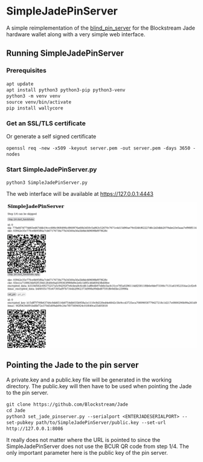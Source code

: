 SimpleJadePinServer
===================

A simple reimplementation of the [blind_pin_server](https://github.com/Blockstream/blind_pin_server) for the Blockstream Jade hardware wallet along with a very simple web interface.

Running SimpleJadePinServer
---------------------------

### Prerequisites

```console
apt update
apt install python3 python3-pip python3-venv
python3 -m venv venv
source venv/bin/activate
pip install wallycore
```

### Get an SSL/TLS certificate

Or generate a self signed certificate

```console
openssl req -new -x509 -keyout server.pem -out server.pem -days 3650 -nodes
```

### Start SimpleJadePinServer.py

```console
python3 SimpleJadePinServer.py
```

The web interface will be available at https://127.0.0.1:4443

![SimpleJadePinServer web interface](webui.png)

Pointing the Jade to the pin server
-----------------------------------

A private.key and a public.key file will be generated in the working directory. The public.key will then have to be used when pointing the Jade to the pin server.

```console
git clone https://github.com/Blockstream/Jade
cd Jade
python3 set_jade_pinserver.py --serialport <ENTERJADESERIALPORT> --set-pubkey path/to/SimpleJadePinServer/public.key --set-url http://127.0.0.1:8086
```

It really does not matter where the URL is pointed to since the SimpleJadePinServer does not use the BCUR QR code from step 1/4. The only important parameter here is the public key of the pin server.
